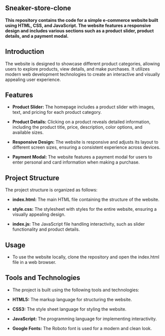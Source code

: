 ## Sneaker-store-clone
**This repository contains the code for a simple e-commerce website built using HTML, CSS, and JavaScript. The website features a responsive design and includes various sections such as a product slider, product details, and a payment modal.**


## Introduction
The website is designed to showcase different product categories, allowing users to explore products, view details, and make purchases. It utilizes modern web development technologies to create an interactive and visually appealing user experience.

## Features

- **Product Slider:** The homepage includes a product slider with images, text, and pricing for each product category.

- **Product Details:** Clicking on a product reveals detailed information, including the product title, price, description, color options, and available sizes.

- **Responsive Design:** The website is responsive and adjusts its layout to different screen sizes, ensuring a consistent experience across devices.

- **Payment Modal:** The website features a payment modal for users to enter personal and card information when making a purchase.

## Project Structure

The project structure is organized as follows:

- **index.html:** The main HTML file containing the structure of the website.

- **style.css:** The stylesheet with styles for the entire website, ensuring a visually appealing design.

- **index.js:** The JavaScript file handling interactivity, such as slider functionality and product details.

## Usage
- To use the website locally, clone the repository and open the index.html file in a web browser.

## Tools and Technologies
- The project is built using the following tools and technologies:

- **HTML5:** The markup language for structuring the website.

- **CSS3:** The style sheet language for styling the website.

- **JavaScript:** The programming language for implementing interactivity.

- **Google Fonts:** The Roboto font is used for a modern and clean look.
